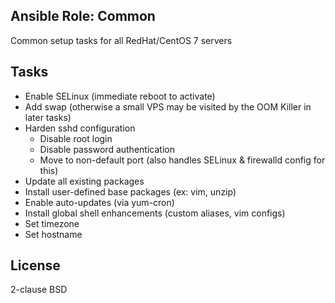 ## Ansible Role: Common
Common setup tasks for all RedHat/CentOS 7 servers

## Tasks
* Enable SELinux (immediate reboot to activate)
* Add swap (otherwise a small VPS may be visited by the OOM Killer in later tasks)
* Harden sshd configuration
  * Disable root login
  * Disable password authentication
  * Move to non-default port (also handles SELinux & firewalld config for this)
* Update all existing packages
* Install user-defined base packages (ex: vim, unzip)
* Enable auto-updates (via yum-cron)
* Install global shell enhancements (custom aliases, vim configs)
* Set timezone
* Set hostname

## License
2-clause BSD
